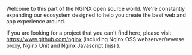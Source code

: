 Welcome to this part of the NGINX open source world. We're constantly expanding our ecosystem designed to help you create the best web and app experience around. 

If you are looking for a project that you can't find here, please visit https://www.github.com/nginx (including Nginx OSS webserver/reverse proxy, Nginx Unit and Nginx Javascript (njs) ).
